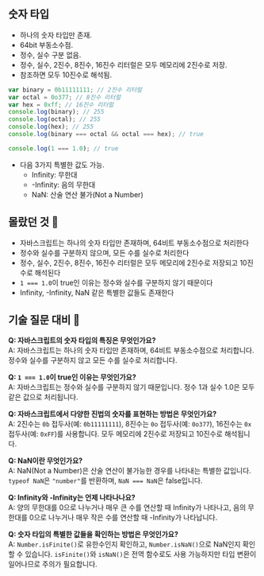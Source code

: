 ## 숫자 타입

-   하나의 숫자 타입만 존재.
-   64bit 부동소수점.
-   정수, 실수 구분 없음.
-   정수, 실수, 2진수, 8진수, 16진수 리터럴은 모두 메모리에 2진수로 저장.
-   참조하면 모두 10진수로 해석됨.

```js
var binary = 0b11111111; // 2진수 리터럴
var octal = 0o377; // 8진수 리터럴
var hex = 0xff; // 16진수 리터럴
console.log(binary); // 255
console.log(octal); // 255
console.log(hex); // 255
console.log(binary === octal && octal === hex); // true
```

```js
console.log(1 === 1.0); // true
```

-   다음 3가지 특별한 값도 가능.
    -   Infinity: 무한대
    -   -Infinity: 음의 무한대
    -   NaN: 산술 연산 불가(Not a Number)

## 몰랐던 것 📝

-   자바스크립트는 하나의 숫자 타입만 존재하며, 64비트 부동소수점으로 처리한다
-   정수와 실수를 구분하지 않으며, 모든 수를 실수로 처리한다
-   정수, 실수, 2진수, 8진수, 16진수 리터럴은 모두 메모리에 2진수로 저장되고 10진수로 해석된다
-   `1 === 1.0`이 true인 이유는 정수와 실수를 구분하지 않기 때문이다
-   Infinity, -Infinity, NaN 같은 특별한 값들도 존재한다

## 기술 질문 대비 🤔

**Q: 자바스크립트의 숫자 타입의 특징은 무엇인가요?**<br />
A: 자바스크립트는 하나의 숫자 타입만 존재하며, 64비트 부동소수점으로 처리합니다. 정수와 실수를 구분하지 않고 모든 수를 실수로 처리합니다.

**Q: `1 === 1.0`이 true인 이유는 무엇인가요?**<br />
A: 자바스크립트는 정수와 실수를 구분하지 않기 때문입니다. 정수 1과 실수 1.0은 모두 같은 값으로 처리됩니다.

**Q: 자바스크립트에서 다양한 진법의 숫자를 표현하는 방법은 무엇인가요?**<br />
A: 2진수는 `0b` 접두사(예: `0b11111111`), 8진수는 `0o` 접두사(예: `0o377`), 16진수는 `0x` 접두사(예: `0xFF`)를 사용합니다. 모두 메모리에 2진수로 저장되고 10진수로 해석됩니다.

**Q: NaN이란 무엇인가요?**<br />
A: NaN(Not a Number)은 산술 연산이 불가능한 경우를 나타내는 특별한 값입니다. `typeof NaN`은 `"number"`를 반환하며, `NaN === NaN`은 false입니다.

**Q: Infinity와 -Infinity는 언제 나타나나요?**<br />
A: 양의 무한대를 0으로 나누거나 매우 큰 수를 연산할 때 Infinity가 나타나고, 음의 무한대를 0으로 나누거나 매우 작은 수를 연산할 때 -Infinity가 나타납니다.

**Q: 숫자 타입의 특별한 값들을 확인하는 방법은 무엇인가요?**<br />
A: `Number.isFinite()`로 유한수인지 확인하고, `Number.isNaN()`으로 NaN인지 확인할 수 있습니다. `isFinite()`와 `isNaN()`은 전역 함수로도 사용 가능하지만 타입 변환이 일어나므로 주의가 필요합니다.
